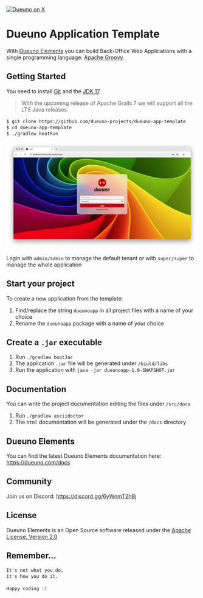 [![Dueuno on X](https://img.shields.io/twitter/follow/dueunoframework?style=social)](https://x.com/dueunoframework)

# Dueuno Application Template

With [Dueuno Elements](https://dueuno.com) you can build Back-Office Web Applications with a single programming language: [Apache Groovy](https://groovy-lang.org).

## Getting Started
You need to install [Git](https://git-scm.com) and the [JDK 17](https://www.oracle.com/java/technologies/downloads/?er=221886#java17).

> With the upcoming release of Apache Grails 7 we will support all the LTS Java releases.

```
$ git clone https://github.com/dueuno-projects/dueuno-app-template
$ cd dueuno-app-template
$ ./gradlew bootRun
```
![Dueuno Elements Login Screen](./README.PNG)

Login with `admin/admin` to manage the default tenant or with `super/super` to manage the whole application

## Start your project
To create a new application from the template:

1. Find/replace the string `dueunoapp` in all project files with a name of your choice
2. Rename the `dueunoapp` package with a name of your choice

## Create a `.jar` executable
1. Run `./gradlew bootJar`
2. The application `.jar` file will be generated under `/biuld/libs`
3. Run the application with `java -jar dueunoapp-1.0-SNAPSHOT.jar`

## Documentation
You can write the project documentation editing the files under `/src/docs`

1. Run `./gradlew asciidoctor`
2. The `html` documentation will be generated under the `/docs` directory

## Dueuno Elements
You can find the latest Dueuno Elements documentation here: https://dueuno.com/docs

## Community
Join us on Discord: https://discord.gg/6yWnmT2hBj

## License
Dueuno Elements is an Open Source software released under the [Apache License, Version 2.0](https://www.apache.org/licenses/LICENSE-2.0.html).

## Remember...
```
It's not what you do,
it's how you do it.

Happy coding :)
```